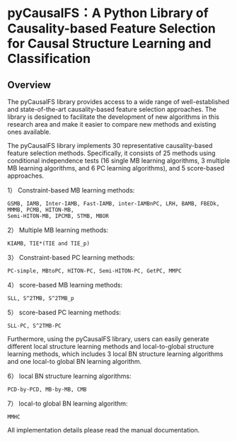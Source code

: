 <h1>pyCausalFS：A Python Library of Causality-based Feature Selection for Causal Structure Learning and Classification</h1>

<h2>Overview</h2>
The pyCausalFS library provides access to a wide range of well-established and state-of-the-art causality-based feature selection approaches. The library is designed to facilitate the development of new algorithms in this research area and make it easier to compare new methods and existing ones available. 



The pyCausalFS library implements 30 representative causality-based feature selection methods. Specifically, it consists of 25 methods using conditional independence tests (16 single MB learning algorithms, 3 multiple MB learning algorithms, and 6 PC learning algorithms), and 5 score-based approaches. 

1）	Constraint-based MB learning methods:

	GSMB, IAMB, Inter-IAMB, Fast-IAMB, inter-IAMBnPC, LRH, BAMB, FBEDk, MMMB, PCMB, HITON-MB,
	Semi-HITON-MB, IPCMB, STMB, MBOR

2）	Multiple MB learning methods:

	KIAMB, TIE*(TIE and TIE_p)

3）	Constraint-based PC learning methods:

	PC-simple, MBtoPC, HITON-PC, Semi-HITON-PC, GetPC, MMPC

4）	score-based MB learning methods:

	SLL, S^2TMB, S^2TMB_p

5）	score-based PC learning methods:

	SLL-PC, S^2TMB-PC


Furthermore, using the pyCausalFS library, users can easily generate different local structure learning methods and local-to-global structure learning methods, which includes 3 local BN structure learning algorithms and one local-to global BN learning algorithm.


6）	local BN structure learning algorithms:

	PCD-by-PCD, MB-by-MB, CMB

7）	local-to global BN learning algorithm:

	MMHC


All implementation details please read the manual documentation.
